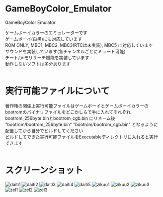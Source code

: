 # GameBoyColor_Emulator
GameBoyColor Emulator
  
ゲームボーイカラーのエミュレーターです  
ゲームボーイ(白黒)にも対応しています  
ROM ONLY, MBC1, MBC2, MBC3(RTCは未実装), MBC5 に対応しています  
サウンドを実装しています(各チャンネルごとにミュート可能)  
チート/メモリサーチ機能を実装しています  
動作しないソフトは多分あります  
<br>
# 実行可能ファイルについて
著作権の関係上実行可能ファイルはゲームボーイとゲームボーイカラーのbootromのバイナリファイルをどこかしらで手に入れてそれぞれbootrom_256byte.binとbootrom_cgb.bin にリネーム後  
"bootrom/bootrom_256byte.bin" "bootrom/bootrom_cgb.bin" となるように配置してから自分でビルドしてください  
ビルドしてできた実行可能ファイルをExecutableディレクトリに入れると実行できます  
<br>
# スクリーンショット
![daiti1](https://user-images.githubusercontent.com/81889210/175818793-04951391-7941-4309-b2ef-a15798e1f8b9.png)
![daiti2](https://user-images.githubusercontent.com/81889210/175818797-7c47af59-2f1f-46c3-ad72-61049e04a10f.png)
![daiti3](https://user-images.githubusercontent.com/81889210/175818798-2e4c4bfc-47a9-46a4-a09d-badebe60d25b.png)
![daiti4](https://user-images.githubusercontent.com/81889210/175818799-5d2e4023-3431-44f0-9a35-32d5c38d2cfe.png)
![daiti5](https://user-images.githubusercontent.com/81889210/175818800-75cb660e-7a17-40dd-b86e-305e80ab40ab.png)
![zikuu1](https://user-images.githubusercontent.com/81889210/175818804-571b35e3-0d0e-41a6-8c75-b620d508acc1.png)
![zikuu2](https://user-images.githubusercontent.com/81889210/175818807-eaf9d78c-a925-4d6f-82b8-87542111c1ec.png)
![zikuu3](https://user-images.githubusercontent.com/81889210/175818809-28f470b1-94dc-480a-8fdc-e4c8baf636c4.png)
![zel1](https://user-images.githubusercontent.com/81889210/175523201-933f284a-2f1a-48de-893f-22a130218dbc.png)
![zel2](https://user-images.githubusercontent.com/81889210/175523217-a6510570-8686-4714-8ec7-dc521e7af940.png)
![zel3](https://user-images.githubusercontent.com/81889210/175523219-388bb49b-e198-46f3-bfff-1d217d6ad766.png)
